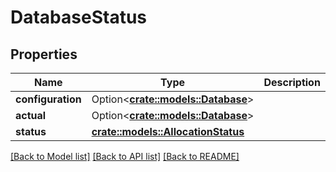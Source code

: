 # DatabaseStatus

## Properties

Name | Type | Description | Notes
------------ | ------------- | ------------- | -------------
**configuration** | Option<[**crate::models::Database**](Database.md)> |  | [optional]
**actual** | Option<[**crate::models::Database**](Database.md)> |  | [optional]
**status** | [**crate::models::AllocationStatus**](AllocationStatus.md) |  | 

[[Back to Model list]](../README.md#documentation-for-models) [[Back to API list]](../README.md#documentation-for-api-endpoints) [[Back to README]](../README.md)


